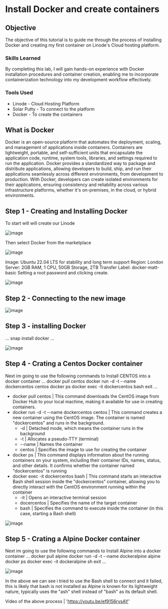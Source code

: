 # Install Docker and create containers

## Objective

The objective of this tutorial is to guide me through the process of installing Docker and creating my first container on Linode's Cloud hosting platform.

### Skills Learned

By completing this lab, I will gain hands-on experience with Docker installation procedures and container creation, enabling me to incorporate containerization technology into my development workflow effectively.

### Tools Used

- Linode - Cloud Hosting Platform
- Solar Putty - To connect to the platform
- Docker - To create the containers

## What is Docker

Docker is an open-source platform that automates the deployment, scaling, and management of applications inside containers. Containers are lightweight, portable, and self-sufficient units that encapsulate the application code, runtime, system tools, libraries, and settings required to run the application. Docker provides a standardized way to package and distribute applications, allowing developers to build, ship, and run their applications seamlessly across different environments, from development to production. With Docker, developers can create isolated environments for their applications, ensuring consistency and reliability across various infrastructure platforms, whether it's on-premises, in the cloud, or hybrid environments.

## Step 1 - Creating and Installing Docker

To start will will create our Linode

![image](https://github.com/Matt4llan/Docker-Basic/assets/156334555/9a016270-3968-42ec-9f34-f2f1a2f36eb2)

Then select Docker from the marketplace

![image](https://github.com/Matt4llan/Docker-Basic/assets/156334555/1fec71bf-415d-4238-b222-4e5f194ec30c)

Image:  Ubuntu 22.04 LTS for stability and long term support
Region: London
Server: 2GB RAM, 1 CPU, 50GB Storage, 2TB Transfer
Label: docker-matt-basic
Setting a root password and clicking create.

![image](https://github.com/Matt4llan/Docker-Basic/assets/156334555/0a26caaf-72a2-47ea-a4e1-64b18e4a7afd)

## Step 2 - Connecting to the new image

![image](https://github.com/Matt4llan/Docker-Basic/assets/156334555/0fec12ea-e300-4746-8089-91107ca7e1d4)

## Step 3 - installing Docker
...
snap install docker
...

![image](https://github.com/Matt4llan/Docker-Basic/assets/156334555/e7349685-9bca-49c1-8276-88f5f3615566)

## Step 4 - Crating a Centos Docker container

Next im going to use the following commands to Install CENTOS into a docker container
...
docker pull centos
docker run -d -t --name dockercentos centos
docker ps
docker exec -it dockercentos bash
exit
...

- docker pull centos | This command downloads the CentOS image from Docker Hub to your local machine, making it available for use in creating containers.
- docker run -d -t --name dockercentos centos | This command creates a new container using the CentOS image. The container is named "dockercentos" and runs in the background.
  - -d | Detached mode, which means the container runs in the background
  - -t | Allocates a pseudo-TTY (terminal)
  - --name | Names the container
  - centos | Specifies the image to use for creating the container
- docker ps | This command displays information about the running containers on your system, including their container IDs, names, status, and other details. It confirms whether the container named "dockercentos" is running
- docker exec -it dockercentos bash | This command starts an interactive Bash shell session inside the "dockercentos" container, allowing you to directly interact with the CentOS environment running within the container
  - -it | Opens an interactive terminal session
  - docercentos | Specifies the name of the target container
  - bash | Specifies the command to execute inside the container (in this case, starting a Bash shell)
 
![image](https://github.com/Matt4llan/Docker-Basic/assets/156334555/93c03d68-c1fd-4805-b5d5-eab3067e0b13)

## Step 5 - Crating a Alpine Docker container

Next im going to use the following commands to Install Alpine into a docker container
...
docker pull alpine
docker run -d -t --name dockeralpine alpine
docker ps
docker exec -it dockeralpine sh
exit
...

![image](https://github.com/Matt4llan/Docker-Basic/assets/156334555/957e5907-38a9-4ed3-8ef8-2226f2740a46)

In the above we can see i tried to use the Bash shell to connect and it failed, this is likely that bash is not installed as Alpine is known for its lightweight nature, typically uses the "ash" shell instead of "bash" as its default shell.

Video of the above process | 'https://youtu.be/ef9156rysAY'

